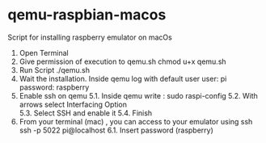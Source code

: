# qemu-raspbian-macos
Script for installing raspberry emulator on macOs

1. Open Terminal 
2. Give permission of execution to qemu.sh 
  chmod u+x qemu.sh
3. Run Script
  ./qemu.sh
4. Wait the installation. Inside qemu log with default user
  user: pi password: raspberry
5. Enable ssh on qemu 
  5.1. Inside qemu write :
        sudo raspi-config
  5.2. With arrows select Interfacing Option  
  5.3. Select SSH and enable it
  5.4. Finish
6. From your terminal (mac) , you can access to your emulator using ssh
  ssh -p 5022 pi@localhost
  6.1. Insert password (raspberry)
 
  
  
